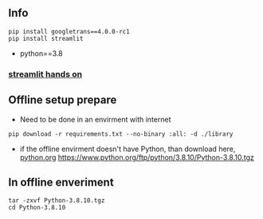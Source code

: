 ## Info
```==bash
pip install googletrans==4.0.0-rc1
pip install streamlit
```
* python==3.8
### [streamlit hands on]('https://towardsdatascience.com/streamlit-hands-on-from-zero-to-your-first-awesome-web-app-2c28f9f4e214)


## Offline setup prepare
* Need to be done in an envirment with internet
```
pip download -r requirements.txt --no-binary :all: -d ./library 
```

* if the offline envirment doesn't have Python, than download here,
[python.org]('https://www.python.org/downloads/')
https://www.python.org/ftp/python/3.8.10/Python-3.8.10.tgz

## In offline enveriment
```
tar -zxvf Python-3.8.10.tgz
cd Python-3.8.10
```